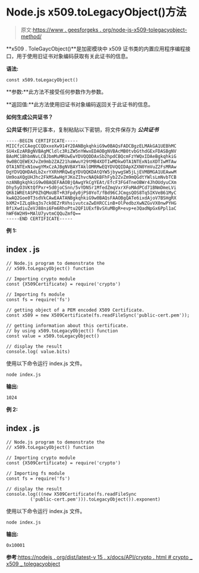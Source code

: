 # Node.js x509.toLegacyObject()方法

> 原文:[https://www . geesforgeks . org/node-js-x509-tolegacyobject-method/](https://www.geeksforgeeks.org/node-js-x509-tolegacyobject-method/)

**x509 . ToleGaycObject()**是加密模块中 x509 证书类的内置应用程序编程接口，用于使用旧证书对象编码获取有关此证书的信息。

**语法:**

```
const x509.toLegacyObject()
```

**参数:**此方法不接受任何参数作为参数。

**返回值:**此方法使用旧证书对象编码返回关于此证书的信息。

**如何生成公共证书？**

**公共证书**打开记事本，复制粘贴以下密钥，将文件保存为 ***公共证书***

```
-----BEGIN CERTIFICATE-----
MIICfzCCAegCCQDxxeXw914Y2DANBgkqhkiG9w0BAQsFADCBgzELMAkGA1UEBhMC
SU4xEzARBgNVBAgMCldlc3RiZW5nYWwxEDAOBgNVBAcMB0tvbGthdGExFDASBgNV
BAoMC1BhbmNvLCBJbmMuMRUwEwYDVQQDDAxSb2hpdCBQcmFzYWQxIDAeBgkqhkiG
9w0BCQEWEXJvZm9mb2ZAZ21haWwuY29tMB4XDTIwMDkwOTA1NTExN1oXDTIwMTAw
OTA1NTExN1owgYMxCzAJBgNVBAYTAklOMRMwEQYDVQQIDApXZXN0YmVuZ2FsMRAw
DgYDVQQHDAdLb2xrYXRhMRQwEgYDVQQKDAtQYW5jbywgSW5jLjEVMBMGA1UEAwwM
Um9oaXQgUHJhc2FkMSAwHgYJKoZIhvcNAQkBFhFyb2ZvZm9mQGdtYWlsLmNvbTCB
nzANBgkqhkiG9w0BAQEFAAOBjQAwgYkCgYEAt/EfcF3FG4TneOBWr4JhOUdyuCXm
Dhy5yO3VKtQfPxr+5d0joCSnn/5vYDNSr1MfedZmqVxrXFoMAdPCd71BNmDmeLVi
QK61WREtASP0ZhQMoUBT+R3Fpdy0jPS0YoT/fBd96CJCmgsQOS8Tq5IKVeB61MyC
kwAQ2Goe0T3sdVkCAwEAATANBgkqhkiG9w0BAQsFAAOBgQATe6ixdAjoV7BSHgRX
bXM2+IZLq8kq3s7ck0EZrRVhsivutcaZwDXRCCinB+OlPedbzXwNZGvVX0nwPYHG
BfiXwdiuZeVJ88ni6Fm6RhoPtu2QF1UExfBvSXuMBgR+evp+e3QadNpGx6Ppl1aC
hWF6W2H9+MAlU7yvtmCQQuZmfQ==
-----END CERTIFICATE-----
```

**例 1:**

## index . js

```
// Node.js program to demonstrate the  
// x509.toLegacyObject() function

// Importing crypto module
const {X509Certificate} = require('crypto')

// Importing fs module
const fs = require('fs')

// getting object of a PEM encoded X509 Certificate. 
const x509 = new X509Certificate(fs.readFileSync('public-cert.pem'));

// getting information about this certificate.
// by using x509.toLegacyObject() function
const value = x509.toLegacyObject()

// display the result
console.log( value.bits)
```

使用以下命令运行 index.js 文件。

```
node index.js
```

**输出:**

```
1024
```

**例 2:**

## index . js

```
// Node.js program to demonstrate the  
// x509.toLegacyObject() function

// Importing crypto module
const {X509Certificate} = require('crypto')

// Importing fs module
const fs = require('fs')

// display the result
console.log(((new X509Certificate(fs.readFileSync
         ('public-cert.pem'))).toLegacyObject()).exponent)
```

使用以下命令运行 index.js 文件。

```
node index.js
```

**输出:**

```
0x10001
```

**参考**:[https://nodejs . org/dist/latest-v 15 . x/docs/API/crypto . html # crypto _ x509 _ tolegacyobject](https://nodejs.org/dist/latest-v15.x/docs/api/crypto.html#crypto_x509_tolegacyobject)